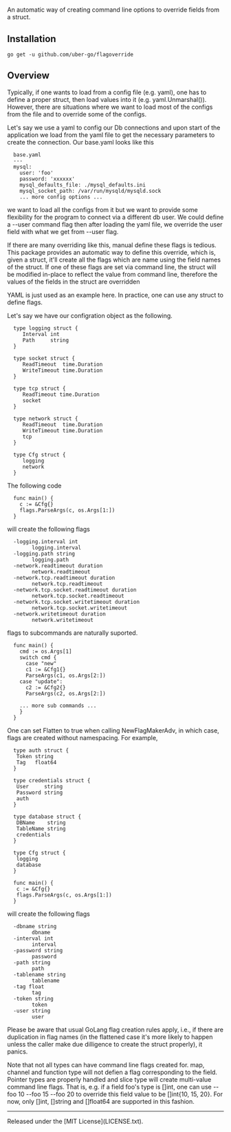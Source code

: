 #
An automatic way of creating command line options to override fields from a struct.

## Installation
`go get -u github.com/uber-go/flagoverride`


## Overview
Typically, if one wants to load from a config file (e.g. yaml), one has to
define a proper struct, then load values into it (e.g. yaml.Unmarshal()).
However, there are situations where we want to load most of the configs from
the file and to override some of the configs.

Let's say we use a yaml to config our Db connections and upon start of the
application we load from the yaml file to get the necessary parameters to
create the connection. Our base.yaml looks like this

```
  base.yaml
  ---
  mysql:
    user: 'foo'
    password: 'xxxxxx'
    mysql_defaults_file: ./mysql_defaults.ini
    mysql_socket_path: /var/run/mysqld/mysqld.sock
    ... more config options ...
```

we want to load all the configs from it but we want to provide some
flexibility for the program to connect via a different db user. We could
define a --user command flag then after loading the yaml file, we override
the user field with what we get from --user flag.

If there are many overriding like this, manual define these flags is
tedious. This package provides an automatic way to define this override,
which is, given a struct, it'll create all the flags which are name using
the field names of the struct. If one of these flags are set via command
line, the struct will be modified in-place to reflect the value from command
line, therefore the values of the fields in the struct are overridden

YAML is just used as an example here. In practice, one can use any struct
to define flags.

Let's say we have our configration object as the following.

```
  type logging struct {
  	 Interval int
  	 Path     string
  }

  type socket struct {
  	 ReadTimeout  time.Duration
  	 WriteTimeout time.Duration
  }

  type tcp struct {
  	 ReadTimeout time.Duration
  	 socket
  }

  type network struct {
  	 ReadTimeout  time.Duration
  	 WriteTimeout time.Duration
  	 tcp
  }

  type Cfg struct {
  	 logging
  	 network
  }
```

The following code

```
  func main() {
    c := &Cfg{}
    flags.ParseArgs(c, os.Args[1:])
  }
```

will create the following flags

```
  -logging.interval int
        logging.interval
  -logging.path string
        logging.path
  -network.readtimeout duration
        network.readtimeout
  -network.tcp.readtimeout duration
        network.tcp.readtimeout
  -network.tcp.socket.readtimeout duration
        network.tcp.socket.readtimeout
  -network.tcp.socket.writetimeout duration
        network.tcp.socket.writetimeout
  -network.writetimeout duration
        network.writetimeout
```

flags to subcommands are naturally suported.

```
  func main() {
    cmd := os.Args[1]
    switch cmd {
      case "new"
      c1 := &Cfg1{}
      ParseArgs(c1, os.Args[2:])
    case "update":
      c2 := &Cfg2{}
      ParseArgs(c2, os.Args[2:])

    ... more sub commands ...
    }
  }
```

One can set Flatten to true when calling NewFlagMakerAdv, in which case,
flags are created without namespacing. For example,

```
  type auth struct {
   Token string
   Tag   float64
  }

  type credentials struct {
   User     string
   Password string
   auth
  }

  type database struct {
   DBName    string
   TableName string
   credentials
  }

  type Cfg struct {
   logging
   database
  }

  func main() {
   c := &Cfg{}
   flags.ParseArgs(c, os.Args[1:])
  }
```

will create the following flags

```
  -dbname string
        dbname
  -interval int
        interval
  -password string
        password
  -path string
        path
  -tablename string
        tablename
  -tag float
        tag
  -token string
        token
  -user string
        user
```

Please be aware that usual GoLang flag creation rules apply, i.e., if there are
duplication in flag names (in the flattened case it's more likely to happen
unless the caller make due dilligence to create the struct properly), it panics.

Note that not all types can have command line flags created for. map, channel
and function type will not defien a flag corresponding to the field. Pointer
types are properly handled and slice type will create multi-value command
line flags. That is, e.g. if a field foo's type is []int, one can use
--foo 10 --foo 15 --foo 20 to override this field value to be
[]int{10, 15, 20}. For now, only []int, []string and []float64 are supported
in this fashion.

<hr>
Released under the [MIT License](LICENSE.txt).

